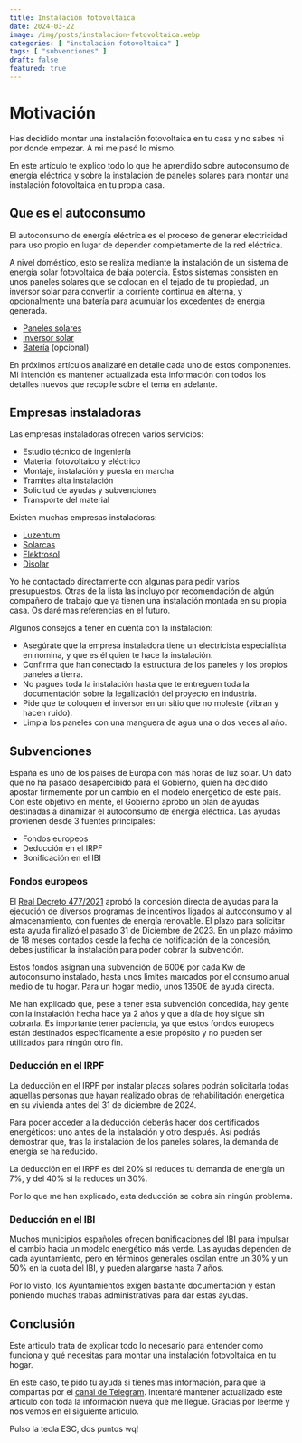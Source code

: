 ```yaml
---
title: Instalación fotovoltaica
date: 2024-03-22
image: /img/posts/instalacion-fotovoltaica.webp
categories: [ "instalación fotovoltaica" ]
tags: [ "subvenciones" ]
draft: false
featured: true
---
```


# Motivación

Has decidido montar una instalación fotovoltaica en tu casa y no sabes ni por donde empezar. A mi me pasó lo mismo.

En este articulo te explico todo lo que he aprendido sobre autoconsumo de energía eléctrica y sobre la instalación de paneles solares para montar una instalación fotovoltaica en tu propia casa.

## Que es el autoconsumo

El autoconsumo de energía eléctrica es el proceso de generar electricidad para uso propio en lugar de depender completamente de la red eléctrica.

A nivel doméstico, esto se realiza mediante la instalación de un sistema de energía solar fotovoltaica de baja potencia. Estos sistemas consisten en unos paneles solares que se colocan en el tejado de tu propiedad, un inversor solar para convertir la corriente continua en alterna, y opcionalmente una batería para acumular los excedentes de energía generada.

- [Paneles solares](/post/2024/paneles-solares)
- [Inversor solar](/post/2024/inversor-solar)
- [Batería](/post/2024/solar-battery) (opcional)

En próximos artículos analizaré en detalle cada uno de estos componentes. Mi intención es mantener actualizada esta información con todos los detalles nuevos que recopile sobre el tema en adelante.

## Empresas instaladoras

Las empresas instaladoras ofrecen varios servicios:

- Estudio técnico de ingeniería
- Material fotovoltaico y eléctrico
- Montaje, instalación y puesta en marcha
- Tramites alta instalación
- Solicitud de ayudas y subvenciones
- Transporte del material

Existen muchas empresas instaladoras:

- [Luzentum](https://luzentum.com/)
- [Solarcas](https://www.solarcas.es/)
- [Elektrosol](https://elektrosol.es/)
- [Disolar](https://disolar.es/)

Yo he contactado directamente con algunas para pedir varios presupuestos. Otras de la lista las incluyo por recomendación de algún compañero de trabajo que ya tienen una instalación montada en su propia casa. Os daré mas referencias en el futuro.

Algunos consejos a tener en cuenta con la instalación:

- Asegúrate que la empresa instaladora tiene un electricista especialista en nomina, y que es él quien te hace la instalación.
- Confirma que han conectado la estructura de los paneles y los propios paneles a tierra.
- No pagues toda la instalación hasta que te entreguen toda la documentación sobre la legalización del proyecto en industria.
- Pide que te coloquen el inversor en un sitio que no moleste (vibran y hacen ruido).
- Limpia los paneles con una manguera de agua una o dos veces al año.

## Subvenciones

España es uno de los países de Europa con más horas de luz solar. Un dato que no ha pasado desapercibido para el Gobierno, quien ha decidido apostar firmemente por un cambio en el modelo energético de este país. Con este objetivo en mente, el Gobierno aprobó un plan de ayudas destinadas a dinamizar el autoconsumo de energía eléctrica. Las ayudas provienen desde 3 fuentes principales:

- Fondos europeos
- Deducción en el IRPF
- Bonificación en el IBI

### Fondos europeos

El [Real Decreto 477/2021](https://www.boe.es/eli/es/rd/2021/06/29/477) aprobó la concesión directa de ayudas para la ejecución de diversos programas de incentivos ligados al autoconsumo y al almacenamiento, con fuentes de energía renovable. El plazo para solicitar esta ayuda finalizó el pasado 31 de Diciembre de 2023. En un plazo máximo de 18 meses contados desde la fecha de notificación de la concesión, debes justificar la instalación para poder cobrar la subvención.

Estos fondos asignan una subvención de 600€ por cada Kw de autoconsumo instalado, hasta unos limites marcados por el consumo anual medio de tu hogar. Para un hogar medio, unos 1350€ de ayuda directa.

Me han explicado que, pese a tener esta subvención concedida, hay gente con la instalación hecha hace ya 2 años y que a día de hoy sigue sin cobrarla. Es importante tener paciencia, ya que estos fondos europeos están destinados específicamente a este propósito y no pueden ser utilizados para ningún otro fin.

### Deducción en el IRPF

La deducción en el IRPF por instalar placas solares podrán solicitarla todas aquellas personas que hayan realizado obras de rehabilitación energética en su vivienda antes del 31 de diciembre de 2024.

Para poder acceder a la deducción deberás hacer dos certificados energéticos: uno antes de la instalación y otro después. Así podrás demostrar que, tras la instalación de los paneles solares, la demanda de energía se ha reducido.

La deducción en el IRPF es del 20% si reduces tu demanda de energía un 7%, y del 40% si la reduces un 30%.

Por lo que me han explicado, esta deducción se cobra sin ningún problema.

### Deducción en el IBI

Muchos municipios españoles ofrecen bonificaciones del IBI para impulsar el cambio hacia un modelo energético más verde. Las ayudas dependen de cada ayuntamiento, pero en términos generales oscilan entre un 30% y un 50% en la cuota del IBI, y pueden alargarse hasta 7 años.

Por lo visto, los Ayuntamientos exigen bastante documentación y están poniendo muchas trabas administrativas para dar estas ayudas.

## Conclusión

Este articulo trata de explicar todo lo necesario para entender como funciona y qué necesitas para montar una instalación fotovoltaica en tu hogar.

En este caso, te pido tu ayuda si tienes mas información, para que la compartas por el [canal de Telegram](https://t.me/lateclaescape). Intentaré mantener actualizado este artículo con toda la información nueva que me llegue. Gracias por leerme y nos vemos en el siguiente articulo.

Pulso la tecla ESC, dos puntos wq!

